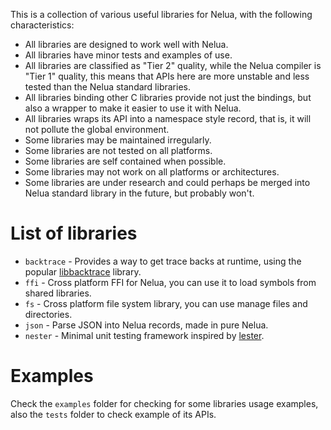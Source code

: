 This is a collection of various useful libraries for Nelua,
with the following characteristics:

* All libraries are designed to work well with Nelua.
* All libraries have minor tests and examples of use.
* All libraries are classified as "Tier 2" quality,
while the Nelua compiler is "Tier 1" quality,
this means that APIs here are more unstable and less tested than the Nelua standard libraries.
* All libraries binding other C libraries provide not just the bindings,
but also a wrapper to make it easier to use it with Nelua.
* All libraries wraps its API into a namespace style record, that is, it will not pollute the global environment.
* Some libraries may be maintained irregularly.
* Some libraries are not tested on all platforms.
* Some libraries are self contained when possible.
* Some libraries may not work on all platforms or architectures.
* Some libraries are under research and could perhaps be merged into Nelua standard library in the future, but probably won't.

# List of libraries

* `backtrace` - Provides a way to get trace backs at runtime, using the popular [libbacktrace](https://github.com/ianlancetaylor/libbacktrace) library.
* `ffi` - Cross platform FFI for Nelua, you can use it to load symbols from shared libraries.
* `fs` - Cross platform file system library, you can use manage files and directories.
* `json` - Parse JSON into Nelua records, made in pure Nelua.
* `nester` - Minimal unit testing framework inspired by [lester](https://github.com/edubart/lester).

# Examples

Check the `examples` folder for checking for some libraries usage examples,
also the `tests` folder to check example of its APIs.
